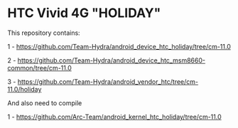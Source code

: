 HTC Vivid 4G "HOLIDAY"
======================


This repository contains:


1 - https://github.com/Team-Hydra/android_device_htc_holiday/tree/cm-11.0

2 - https://github.com/Team-Hydra/android_device_htc_msm8660-common/tree/cm-11.0

3 - https://github.com/Team-Hydra/android_vendor_htc/tree/cm-11.0/holiday



And also need to compile


1 - https://github.com/Arc-Team/android_kernel_htc_holiday/tree/cm-11.0
